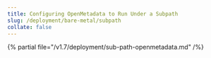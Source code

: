 ```yaml
---
title: Configuring OpenMetadata to Run Under a Subpath
slug: /deployment/bare-metal/subpath
collate: false
---
```


{% partial file="/v1.7/deployment/sub-path-openmetadata.md" /%}
